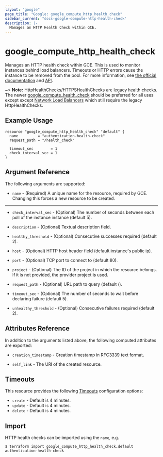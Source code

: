 ```yaml
---
layout: "google"
page_title: "Google: google_compute_http_health_check"
sidebar_current: "docs-google-compute-http-health-check"
description: |-
  Manages an HTTP Health Check within GCE.
---
```


# google\_compute\_http\_health\_check

Manages an HTTP health check within GCE. This is used to monitor instances
behind load balancers. Timeouts or HTTP errors cause the instance to be
removed from the pool. For more information, see [the official
documentation](https://cloud.google.com/compute/docs/load-balancing/health-checks#legacy_health_checks)
and
[API](https://cloud.google.com/compute/docs/reference/latest/httpHealthChecks).

~> **Note:** HttpHealthChecks/HTTPSHealthChecks are legacy health checks. The newer [google_compute_health_check](/docs/providers/google/r/compute_health_check.html) should be preferred for all uses except except [Network Load Balancers](https://cloud.google.com/compute/docs/load-balancing/network/) which still require the legacy HttpHealthChecks.

## Example Usage

```hcl
resource "google_compute_http_health_check" "default" {
  name         = "authentication-health-check"
  request_path = "/health_check"

  timeout_sec        = 1
  check_interval_sec = 1
}
```

## Argument Reference

The following arguments are supported:

* `name` - (Required) A unique name for the resource, required by GCE.
    Changing this forces a new resource to be created.

- - -

* `check_interval_sec` - (Optional) The number of seconds between each poll of
    the instance instance (default 5).

* `description` - (Optional) Textual description field.

* `healthy_threshold` - (Optional) Consecutive successes required (default 2).

* `host` - (Optional) HTTP host header field (default instance's public ip).

* `port` - (Optional) TCP port to connect to (default 80).

* `project` - (Optional) The ID of the project in which the resource belongs. If it
    is not provided, the provider project is used.

* `request_path` - (Optional) URL path to query (default /).

* `timeout_sec` - (Optional) The number of seconds to wait before declaring
    failure (default 5).

* `unhealthy_threshold` - (Optional) Consecutive failures required (default 2).


## Attributes Reference

In addition to the arguments listed above, the following computed attributes are
exported:

* `creation_timestamp` - Creation timestamp in RFC3339 text format.

* `self_link` - The URI of the created resource.

## Timeouts

This resource provides the following
[Timeouts](/docs/configuration/resources.html#timeouts) configuration options:

- `create` - Default is 4 minutes.
- `update` - Default is 4 minutes.
- `delete` - Default is 4 minutes.

## Import

HTTP health checks can be imported using the `name`, e.g.

```
$ terraform import google_compute_http_health_check.default authentication-health-check
```
